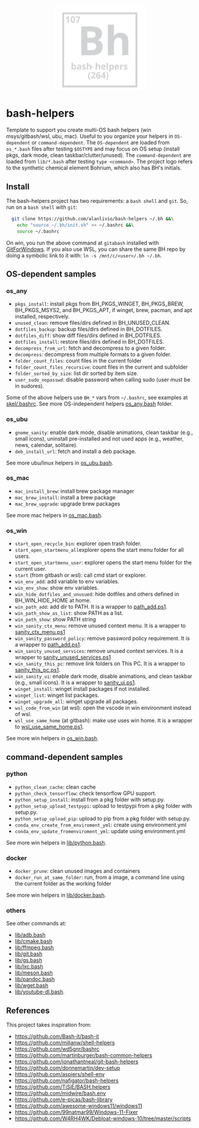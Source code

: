 <h1 align="center"><img src="logo.svg" width="250" onerror='this.style.display="none"'/></h1>

# bash-helpers

Template to support you create multi-OS bash helpers (win msys/gitbash/wsl, ubu, mac). Useful to you organize your helpers in `OS-dependent` or `command-dependent`. The `OS-dependent` are loaded from `os_*.bash` files after testing `$OSTYPE` and may focus on OS setup (install pkgs, dark mode, clean taskbar/clutter/unused). The `command-dependent` are loaded from `lib/*.bash` after testing `type <command>`. 
The project logo refers to the synthetic chemical element Bohrium, which also has BH's initials.

## Install

The bash-helpers project has two requirements: a `bash shell` and `git`. So, run on a `bash shell` with `git`:
```bash
  git clone https://github.com/alanlivio/bash-helpers ~/.bh &&\
    echo "source ~/.bh/init.sh" >> ~/.bashrc &&\
    source ~/.bashrc
```

On win, you run the above command at `gitabash` installed with [GitForWindows](https://gitforwindows.org). If you also use WSL, you can share the same BH repo by doing a symbolic link to it with: `ln -s /mnt/c/<user>/.bh ~/.bh`.

## OS-dependent samples

### os_any

* `pkgs_install`: install pkgs from BH_PKGS_WINGET, BH_PKGS_BREW, BH_PKGS_MSYS2, and BH_PKGS_APT, if winget, brew, pacman, and apt installed, respectively.
* `unused_clean`: remove files/dirs defined in BH_UNUSED_CLEAN.
* `dotfiles_backup`: backup files/dirs defined in BH_DOTFILES.
* `dotfiles_diff`: show diff files/dirs defined in BH_DOTFILES.
* `dotfiles_install`: restore files/dirs defined in BH_DOTFILES.
* `decompress_from_url`: fetch and decompress to a given folder.
* `decompress`: decompress from multiple formats to a given folder.
* `folder_count_files`: count files in the current folder
* `folder_count_files_recursive`: count files in the current and subfolder
* `folder_sorted_by_size`: list dir sorted by item size.
* `user_sudo_nopasswd`:  disable password when calling sudo (user must be in sudores).

Some of the above helpers use `BH_*` vars from `~/.bashrc`, see examples at [skel/.bashrc](skel/.bashrc).
See more OS-independent helpers  [os_any.bash](os_any.bash) folder.

### os_ubu

* `gnome_sanity`: enable dark mode, disable animations, clean taskbar (e.g., small icons), uninstall pre-installed and not used apps (e.g., weather, news, calendar, solitaire).
* `deb_install_url`: fetch and install a deb package.

See more ubu/linux helpers in [os_ubu.bash](os_ubu.bash).

### os_mac

* `mac_install_brew`: install brew package manager
* `mac_brew_install`: install a brew package
* `mac_brew_upgrade`: upgrade brew packages

See more mac helpers in [os_mac.bash](os_mac.bash).

### os_win

* `start_open_recycle_bin`: explorer open trash folder.
* `start_open_startmenu_all`explorer opens the start menu folder for all users.
* `start_open_startmenu_user`: explorer opens the start menu folder for the current user.
* `start` (from gitbash or wsl): call cmd start or explorer.
* `win_env_add`: add variable to env variables.
* `win_env_show`: show env variables.
* `win_hide_dotfiles_and_unusued`: hide dotfiles and others defined in BH_WIN_HIDE_HOME at home.
* `win_path_add`: add dir to PATH. It is a wrapper to [path_add.ps1](lib/ps1/path_add.ps1).
* `win_path_show_as_list`: show PATH as a list.
* `win_path_show`: show PATH string
* `win_sanity_ctx_menu`: remove unused context menu. It is a wrapper to [sanity_ctx_menu.ps1](lib/ps1/sanity_ctx_menu.ps1)
* `win_sanity_password_policy`: remove password policy requirement. It is a wrapper to [path_add.ps1](lib/ps1/sanity_password_policy.ps1).
* `win_sanity_unused_services`: remove unused context services. It is a wrapper to [sanity_unused_services.ps1](lib/ps1/sanity_unused_services.ps1)
* `win_sanity_this_pc`: remove link folders on This PC. It is a wrapper to [sanity_this_pc.ps1](lib/ps1/sanity_this_pc.ps1).
* `win_sanity_ui`: enable dark mode, disable animations, and clean taskbar (e.g., small icons). It is a wrapper to [sanity_ui.ps1](lib/ps1/sanity_ui.ps1).
* `winget_install`: winget install packages if not installed.
* `winget_list`: winget list packages.
* `winget_upgrade_all`: winget upgrade all packages.
* `wsl_code_from_win` (at wsl): open the vscode in win environment instead of wsl.
* `wsl_use_same_home` (at gitbash): make use uses win home. It is a wrapper to [wsl_use_same_home.ps1](lib/ps1/wsl_use_same_home.ps1).

See more win helpers in [os_win.bash](os_win.bash).

## command-dependent samples

### python

* `python_clean_cache`: clean cache
* `python_check_tensorflow`: check tensorflow GPU support.
* `python_setup_install`: install from a pkg folder with setup.py.
* `python_setup_upload_testpypi`: upload to testpypi from a pkg folder with setup.py.
* `python_setup_upload_pip`: upload to pip from a pkg folder with setup.py.
* `conda_env_create_from_enviroment_yml`: create using environment.yml
* `conda_env_update_fromenviroment_yml`: update using environment.yml

See more win helpers in [lib/python.bash](lib/python.bash).

### docker


* `docker_prune`: clean unused images and containers
* `docker_run_at_same_folder`: run, from a image, a command line using the current folder as the working folder

See more win helpers in [lib/docker.bash](lib/docker.bash).

### others

See other commands at:
* [lib/adb.bash](lib/adb.bash)
* [lib/cmake.bash](lib/cmake.bash)
* [lib/ffmpeg.bash](lib/ffmpeg.bash)
* [lib/git.bash](lib/git.bash)
* [lib/gs.bash](lib/gs.bash)
* [lib/lxc.bash](lib/lxc.bash)
* [lib/meson.bash](lib/meson.bash)
* [lib/pandoc.bash](lib/pandoc.bash)
* [lib/wget.bash](lib/wget.bash)
* [lib/youtube-dl.bash](lib/youtube-dl.bash).

## References

This project takes inspiration from:

* <https://github.com/Bash-it/bash-it>
* <https://github.com/milianw/shell-helpers>
* <https://github.com/wd5gnr/bashrc>
* <https://github.com/martinburger/bash-common-helpers>
* <https://github.com/jonathantneal/git-bash-helpers>
* <https://github.com/donnemartin/dev-setup>
* <https://github.com/aspiers/shell-env>
* <https://github.com/nafigator/bash-helpers>
* <https://github.com/TiSiE/BASH.helpers>
* <https://github.com/midwire/bash.env>
* <https://github.com/e-picas/bash-library>
* <https://github.com/awesome-windows11/windows11>
* <https://github.com/99natmar99/Windows-11-Fixer>
* <https://github.com/W4RH4WK/Debloat-windows-10/tree/master/scripts>
